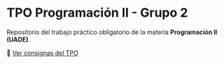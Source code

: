 # TPO Programación II - Grupo 2

Repositorio del trabajo práctico obligatorio de la materia **Programación II (UADE)**.

📄 [Ver consignas del TPO](docs/TPO.pdf)